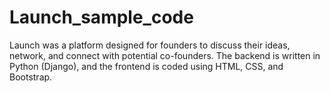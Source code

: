 # Launch_sample_code
Launch was a platform designed for founders to discuss their ideas, network, and connect with potential co-founders. The backend is written in Python (Django), and the frontend is coded using HTML, CSS, and Bootstrap.
